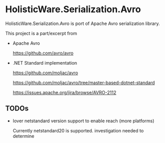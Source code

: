 # HolisticWare.Serialization.Avro

HolisticWare.Serialization.Avro is port of Apache Avro serialization library.

This project is a part/excerpt from

*	Apache Avro

	https://github.com/avro/avro

*	.NET Standard implementation 

	https://github.com/moljac/avro

	https://github.com/moljac/avro/tree/master-based-dotnet-standard
	
	https://issues.apache.org/jira/browse/AVRO-2112
	
	
## TODOs

*	lover netstandard version support to enable reach (more platforms)

	Currently netstandard20 is supported. investigation needed to determine

